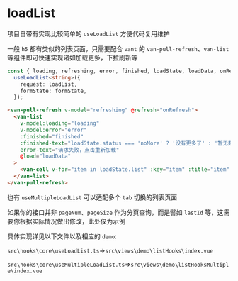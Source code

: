 # loadList

项目自带有实现比较简单的 `useLoadList` 方便代码复用维护

一般 `h5` 都有类似的列表页面，只需要配合 `vant` 的 `van-pull-refresh`、`van-list` 等组件即可快速实现诸如加载更多，下拉刷新等

```ts
const { loading, refreshing, error, finished, loadState, loadData, onRefresh } =
  useLoadList<string>({
    request: loadList,
    formState: formState,
  });
```

```html
<van-pull-refresh v-model="refreshing" @refresh="onRefresh">
  <van-list
    v-model:loading="loading"
    v-model:error="error"
    :finished="finished"
    :finished-text="loadState.status === 'noMore' ? '没有更多了' : '暂无数据'"
    error-text="请求失败，点击重新加载"
    @load="loadData"
  >
    <van-cell v-for="item in loadState.list" :key="item" :title="item" />
  </van-list>
</van-pull-refresh>
```

也有 `useMultipleLoadList` 可以适配多个 `tab` 切换的列表页面

如果你的接口并非 `pageNum`、`pageSize` 作为分页查询，而是譬如 `lastId` 等，这需要你根据实际情况做出修改，此处仅为示例

具体实现详见以下文件以及相应的 `demo`:

`src\hooks\core\useLoadList.ts`=>`src\views\demo\listHooks\index.vue`

`src\hooks\core\useMultipleLoadList.ts`=>`src\views\demo\listHooksMultiple\index.vue`
